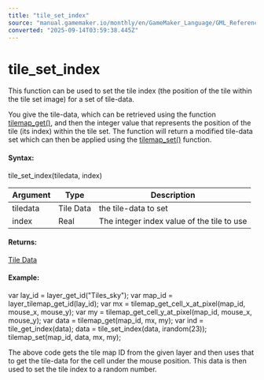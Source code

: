 ```yaml
---
title: "tile_set_index"
source: "manual.gamemaker.io/monthly/en/GameMaker_Language/GML_Reference/Asset_Management/Rooms/Tile_Map_Layers/tile_set_index.htm"
converted: "2025-09-14T03:59:38.445Z"
---
```


# tile\_set\_index

This function can be used to set the tile index (the position of the tile within the tile set image) for a set of tile-data.

You give the tile-data, which can be retrieved using the function [tilemap\_get()](tilemap_get.md), and then the integer value that represents the position of the tile (its index) within the tile set. The function will return a modified tile-data set which can then be applied using the [tilemap\_set()](tilemap_set.md) function.

#### Syntax:

tile\_set\_index(tiledata, index)

| Argument | Type | Description |
| --- | --- | --- |
| tiledata | Tile Data | the tile-data to set |
| index | Real | The integer index value of the tile to use |

#### Returns:

[Tile Data](tilemap_get.md)

#### Example:

var lay\_id = layer\_get\_id("Tiles\_sky");
var map\_id = layer\_tilemap\_get\_id(lay\_id);
var mx = tilemap\_get\_cell\_x\_at\_pixel(map\_id, mouse\_x, mouse\_y);
var my = tilemap\_get\_cell\_y\_at\_pixel(map\_id, mouse\_x, mouse\_y);
var data = tilemap\_get(map\_id, mx, my);
var ind = tile\_get\_index(data);
data = tile\_set\_index(data, irandom(23));
tilemap\_set(map\_id, data, mx, my);

The above code gets the tile map ID from the given layer and then uses that to get the tile-data for the cell under the mouse position. This data is then used to set the tile index to a random number.